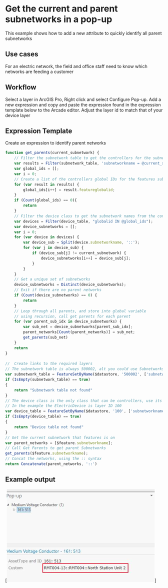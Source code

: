 
# Get the current and parent subnetworks in a pop-up

This example shows how to add a new attribute to quickly identify all parent subnetworks

## Use cases

For an electric network, the field and office staff need to know which networks are feeding a customer

## Workflow

Select a layer in ArcGIS Pro, Right click and select Configure Pop-up.  Add a new expression and copy and paste the expression found in the expression template below to the Arcade editor.  Adjust the layer id to match that of your device layer

## Expression Template

Create an expression to identify parent networks

```js
function get_parents(current_subnetwork) {
    // Filter the subnetwork table to get the controllers for the subnetwork the feature is on
    var results = Filter(subnetwork_table, 'subnetworkname = @current_subnetwork AND isdirty = 0');
    var global_ids = [];
    var i = 0;
    // Create a list of the controllers global IDs for the features subnetwork
    for (var result in results) {
        global_ids[i++] = result.featureglobalid;
    }
    if (Count(global_ids) == 0){
        return
    }
    // Filter the device class to get the subnetwork names from the controller feature
    var devices = Filter(device_table, "globalid IN @global_ids");
    var device_subnetworks = [];
    var i = 0;
    for (var device in devices) {
        var device_sub = Split(device.subnetworkname, '::');
        for (var j in device_sub) {
            if (device_sub[j] != current_subnetwork) {
                device_subnetworks[i++] = device_sub[j];
            }
        }
    }
    // Get a unique set of subnetworks
    device_subnetworks = Distinct(device_subnetworks);
    // Exit if there are no parent networks
    if (Count(device_subnetworks) == 0) {
        return
    }
    // Loop through all parents, and store into global variable
    // using recursion, call get parents for each parent
    for (var parent_sub_idx in device_subnetworks) {
        var sub_net = device_subnetworks[parent_sub_idx];
        parent_networks[Count(parent_networks)] = sub_net;
        get_parents(sub_net)
    }
    return
}

//  Create links to the required layers
// The subnetwork table is always 500002, alt you could use Subnetworks
var subnetwork_table = FeatureSetByName($datastore, '500002', ['subnetworkname', 'featureglobalid', 'isdirty'], false);
if (IsEmpty(subnetwork_table) == true)
{
    return "Subnetwork table not found"
}
// The device class is the only class that can be controllers, use its map name or layer ID
// In the example the ElectricDevice is layer ID 100
var device_table = FeatureSetByName($datastore, '100', ['subnetworkname', 'globalid'], false);
if (IsEmpty(device_table) == true)
{
    return "Device table not found"
}
// Get the current subnetwork that features is on
var parent_networks = [$feature.subnetworkname];
// Call Get Parents to get parent Subnetworks
get_parents($feature.subnetworkname);
// Concat the networks, using the :: syntax
return Concatenate(parent_networks, '::')

```

## Example output

[![utility-network-parent-subnetworks](./images/utility-network-parent-subnetworks.jpg)]
